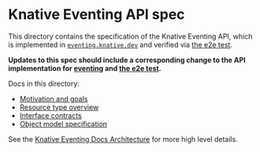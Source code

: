 # Knative Eventing API spec

This directory contains the specification of the Knative Eventing API, which is
implemented in [`eventing.knative.dev`](/pkg/apis/eventing/v1alpha1) and
verified via [the e2e test](/test/e2e).

**Updates to this spec should include a corresponding change to the API
implementation for [eventing](/pkg/apis/eventing/v1alpha1) and
[the e2e test](/test/e2e).**

Docs in this directory:

- [Motivation and goals](motivation.md)
- [Resource type overview](overview.md)
- [Interface contracts](interfaces.md)
- [Object model specification](spec.md)

<!-- TODO(n3wscott): * [Error conditions and reporting](errors.md) -->
<!-- TODO(n3wscott): * [Sample API usage](normative_examples.md) -->

See the
[Knative Eventing Docs Architecture](https://github.com/knative/docs/blob/master/docs/eventing/README.md#architecture)
for more high level details.

<!-- TODO(#498): Update the docs/Architecture page. -->
